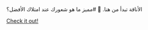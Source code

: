 الأناقة تبدأ من هنا. 💯 #مميز ما هو شعورك عند امتلاك الأفضل؟

[Check it out!](https://www.facebook.com/share/17TW2PL6Tj/)